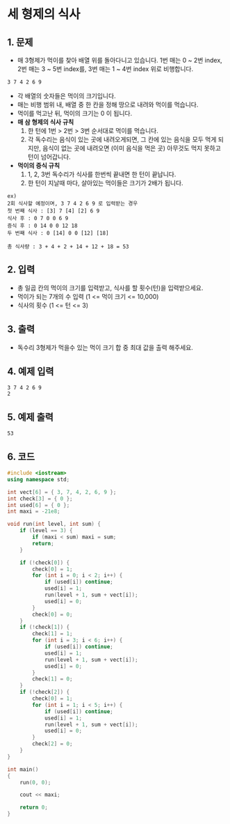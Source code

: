 # 세 형제의 식사

## 1. 문제
- 매 3형제가 먹이를 찾아 배열 위를 돌아다니고 있습니다.
  1번 매는 0 ~ 2번 index, 2번 매는 3 ~ 5번 index를, 3번 매는 1 ~ 4번 index 위로 비행합니다.

```
3 7 4 2 6 9
```

- 각 배열의 숫자들은 먹이의 크기입니다.
- 매는 비행 범위 내, 배열 중 한 칸을 정해 땅으로 내려와 먹이를 먹습니다.
- 먹이를 먹고난 뒤, 먹이의 크기는 0 이 됩니다.
- **매 삼 형제의 식사 규칙**
  1. 한 턴에 1번 > 2번 > 3번 순서대로 먹이를 먹습니다.
  2. 각 독수리는 음식이 있는 곳에 내려오게되면, 그 칸에 있는 음식을 모두 먹게 되지만, 음식이 없는 곳에 내려오면 (이미 음식을 먹은 곳) 아무것도 먹지 못하고 턴이 넘어갑니다.
- **먹이의 증식 규칙**
  1. 1, 2, 3번 독수리가 식사를 한번씩 끝내면 한 턴이 끝납니다.
  2. 한 턴이 지날때 마다, 살아있는 먹이들은 크기가 2배가 됩니다.

```
ex)
2회 식사할 예정이며, 3 7 4 2 6 9 로 입력받는 경우
첫 번째 식사 : [3] 7 [4] [2] 6 9
식사 후 : 0 7 0 0 6 9
증식 후 : 0 14 0 0 12 18
두 번째 식사 : 0 [14] 0 0 [12] [18]

총 식사량 : 3 + 4 + 2 + 14 + 12 + 18 = 53
```

## 2. 입력
- 총 일곱 칸의 먹이의 크기를 입력받고, 식사를 할 횟수(턴)을 입력받으세요.
- 먹이가 되는 7개의 수 입력 (1 <= 먹이 크기 <= 10,000)
- 식사의 횟수 (1 <= 턴 <= 3)

## 3. 출력
- 독수리 3형제가 먹을수 있는 먹이 크기 합 중 최대 값을 출력 해주세요.

## 4. 예제 입력
```
3 7 4 2 6 9
2
```

## 5. 예제 출력
```
53
```

## 6. 코드

```c++
#include <iostream>
using namespace std;

int vect[6] = { 3, 7, 4, 2, 6, 9 };
int check[3] = { 0 };
int used[6] = { 0 };
int maxi = -21e8;

void run(int level, int sum) {
    if (level == 3) {
        if (maxi < sum) maxi = sum;
        return;
    }

    if (!check[0]) {
        check[0] = 1;
        for (int i = 0; i < 2; i++) {
            if (used[i]) continue;
            used[i] = 1;
            run(level + 1, sum + vect[i]);
            used[i] = 0;
        }
        check[0] = 0;
    }
    if (!check[1]) {
        check[1] = 1;
        for (int i = 3; i < 6; i++) {
            if (used[i]) continue;
            used[i] = 1;
            run(level + 1, sum + vect[i]);
            used[i] = 0;
        }
        check[1] = 0;
    }
    if (!check[2]) {
        check[0] = 1;
        for (int i = 1; i < 5; i++) {
            if (used[i]) continue;
            used[i] = 1;
            run(level + 1, sum + vect[i]);
            used[i] = 0;
        }
        check[2] = 0;
    }
}

int main()
{
    run(0, 0);

    cout << maxi;

    return 0;
}
```
